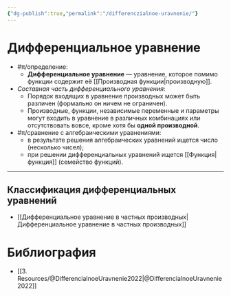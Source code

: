 ```yaml
---
{"dg-publish":true,"permalink":"/differenczialnoe-uravnenie/"}
---
```



# Дифференциальное уравнение

- #π/определение:
	- **Дифференциальное уравнение** — уравнение, которое помимо функции содержит её [[Производная функции\|производную]].
- *Составная часть дифференциального уравнения*:
	- Порядок входящих в уравнение производных может быть различен (формально он ничем не ограничен).
	- Производные, функции, независимые переменные и параметры могут входить в уравнение в различных комбинациях или отсутствовать вовсе, кроме хотя бы **одной производной**.
- #π/сравнение с алгебраическими уравнениями:
	- в результате решения алгебраических уравнений ищется число (несколько чисел);
	- при решении дифференциальных уравнений ищется [[Функция\|функция]] (семейство функций).

---

## Классификация дифференциальных уравнений

- [[Дифференциальное уравнение в частных производных\|Дифференциальное уравнение в частных производных]]

# Библиография

- [[3. Resources/@DifferencialnoeUravnenie2022\|@DifferencialnoeUravnenie2022]]
